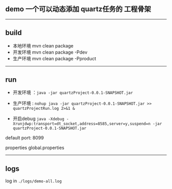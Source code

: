 ## demo 一个可以动态添加 quartz任务的 工程骨架


---


## build

* 本地环境  mvn clean package
* 开发环境  mvn clean package -Pdev
* 生产环境  mvn clean package -Pproduct

---

## run

* 开发环境 ：``` java -jar quartzProject-0.0.1-SNAPSHOT.jar ``` 
* 生产环境 : ``` nohup java -jar quartzProject-0.0.1-SNAPSHOT.jar >> quartzProjectRun.log 2>&1 & ```

* 开启debug ```java -Xdebug -Xrunjdwp:transport=dt_socket,address=8585,server=y,suspend=n -jar quartzProject-0.0.1-SNAPSHOT.jar```


default port: 8099

properties global.properties

---

## logs

log in ```./logs/demo-all.log```
